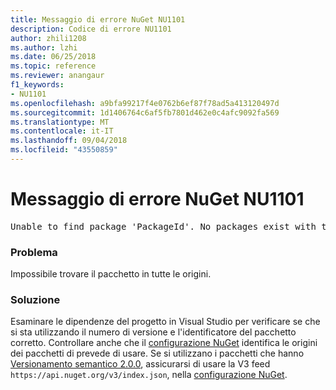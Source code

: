 ```yaml
---
title: Messaggio di errore NuGet NU1101
description: Codice di errore NU1101
author: zhili1208
ms.author: lzhi
ms.date: 06/25/2018
ms.topic: reference
ms.reviewer: anangaur
f1_keywords:
- NU1101
ms.openlocfilehash: a9bfa99217f4e0762b6ef87f78ad5a413120497d
ms.sourcegitcommit: 1d1406764c6af5fb7801d462e0c4afc9092fa569
ms.translationtype: MT
ms.contentlocale: it-IT
ms.lasthandoff: 09/04/2018
ms.locfileid: "43550859"
---
```

# <a name="nuget-error-nu1101"></a>Messaggio di errore NuGet NU1101

<pre>Unable to find package 'PackageId'. No packages exist with this id in source(s): 'sourceA', 'sourceB', 'sourceC'</pre>

### <a name="issue"></a>Problema
Impossibile trovare il pacchetto in tutte le origini.

### <a name="solution"></a>Soluzione
Esaminare le dipendenze del progetto in Visual Studio per verificare se che si sta utilizzando il numero di versione e l'identificatore del pacchetto corretto. Controllare anche che il [configurazione NuGet](../../consume-packages/Configuring-NuGet-Behavior.md) identifica le origini dei pacchetti di prevede di usare. Se si utilizzano i pacchetti che hanno [Versionamento semantico 2.0.0](../../reference/package-versioning.md#semantic-versioning-200), assicurarsi di usare la V3 feed `https://api.nuget.org/v3/index.json`, nella [configurazione NuGet](../../consume-packages/Configuring-NuGet-Behavior.md).